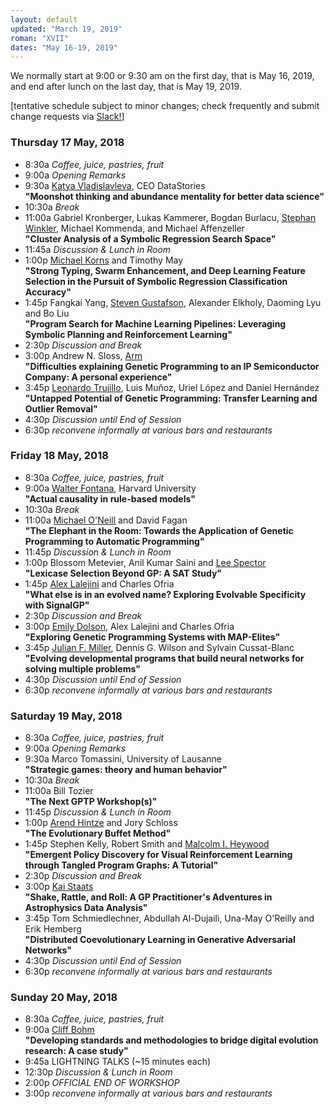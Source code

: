 ```yaml
---
layout: default
updated: "March 19, 2019"
roman: "XVII"
dates: "May 16-19, 2019"
---
```



We normally start at 9:00 or 9:30 am on the first day, that is May 16, 2019,
and end after lunch on the last day, that is May 19, 2019. 


[tentative schedule subject to minor changes; check frequently and submit change requests via [Slack!](https://gptp-workshops.slack.com)]

### Thursday 17 May, 2018
- 8:30a _Coffee, juice, pastries, fruit_
- 9:00a _Opening Remarks_
- 9:30a [Katya Vladislavleva](https://datastories.com/about), CEO DataStories  
**"Moonshot thinking and abundance mentality for better data science"**
- 10:30a _Break_
- 11:00a Gabriel Kronberger, Lukas Kammerer, Bogdan Burlacu, [Stephan Winkler](https://heal.heuristiclab.com/team/winkler), Michael Kommenda, and Michael Affenzeller  
**"Cluster Analysis of a Symbolic Regression Search Space"**
- 11:45a _Discussion & Lunch in Room_
- 1:00p [Michael Korns](http://www.korns.com) and Timothy May  
**"Strong Typing, Swarm Enhancement, and Deep Learning Feature Selection in the Pursuit of Symbolic Regression Classification Accuracy"**
- 1:45p Fangkai Yang, [Steven Gustafson](https://www.maana.io/blog/steven-gustafson), Alexander Elkholy, Daoming Lyu and Bo Liu  
**"Program Search for Machine Learning Pipelines: Leveraging Symbolic Planning and Reinforcement Learning"**
- 2:30p _Discussion and Break_
- 3:00p Andrew N. Sloss, [Arm](https://www.arm.com)  
**"Difficulties explaining Genetic Programming to an IP Semiconductor Company: A personal experience"**
- 3:45p [Leonardo Trujillo](http://www.tree-lab.org/index.php/people-2/reserachers/46-leonardo-trujillo), Luis Muñoz, Uriel López and Daniel Hernández  
**"Untapped Potential of Genetic Programming: Transfer Learning and Outlier Removal"**
- 4:30p _Discussion until End of Session_
- 6:30p _reconvene informally at various bars and restaurants_

### Friday 18 May, 2018
- 8:30a _Coffee, juice, pastries, fruit_
- 9:00a [Walter Fontana](https://fontana.hms.harvard.edu), Harvard University  
**"Actual causality in rule-based models"**
- 10:30a _Break_
- 11:00a [Michael O'Neill](http://ncra.ucd.ie) and David Fagan  
**"The Elephant in the Room: Towards the Application of Genetic Programming to Automatic Programming"**
- 11:45p _Discussion & Lunch in Room_
- 1:00p Blossom Metevier, Anil Kumar Saini and [Lee Spector](http://faculty.hampshire.edu/lspector)  
**"Lexicase Selection Beyond GP: A SAT Study"**
- 1:45p [Alex Lalejini](http://lalejini.com) and Charles Ofria  
**"What else is in an evolved name? Exploring Evolvable Specificity with SignalGP"**
- 2:30p _Discussion and Break_
- 3:00p [Emily Dolson](http://cse.msu.edu/~dolsonem), Alex Lalejini and Charles Ofria  
**"Exploring Genetic Programming Systems with MAP-Elites"**
- 3:45p [Julian F. Miller](https://www.york.ac.uk/electronic-engineering/staff/julian_miller), Dennis G. Wilson and Sylvain Cussat-Blanc  
**"Evolving developmental programs that build neural networks for solving multiple problems"**
- 4:30p _Discussion until End of Session_
- 6:30p _reconvene informally at various bars and restaurants_


### Saturday 19 May, 2018
- 8:30a _Coffee, juice, pastries, fruit_
- 9:00a _Opening Remarks_
- 9:30a Marco Tomassini, University of Lausanne  
**"Strategic games: theory and human behavior"**
- 10:30a _Break_
- 11:00a Bill Tozier  
**"The Next GPTP Workshop(s)"**
- 11:45p _Discussion & Lunch in Room_
- 1:00p [Arend Hintze](http://hintzelab.msu.edu) and Jory Schloss  
**"The Evolutionary Buffet Method"**
- 1:45p Stephen Kelly, Robert Smith and [Malcolm I. Heywood](https://web.cs.dal.ca/~mheywood)  
**"Emergent Policy Discovery for Visual Reinforcement Learning through Tangled Program Graphs: A Tutorial"**
- 2:30p _Discussion and Break_
- 3:00p [Kai Staats](https://www.kaistaats.com)  
**"Shake, Rattle, and Roll: A GP Practitioner's Adventures in Astrophysics Data Analysis"**
- 3:45p Tom Schmiedlechner, Abdullah Al-Dujaili, Una-May O'Reilly and Erik Hemberg  
**"Distributed Coevolutionary Learning in Generative Adversarial Networks"**
- 4:30p _Discussion until End of Session_
- 6:30p _reconvene informally at various bars and restaurants_

### Sunday 20 May, 2018
- 8:30a _Coffee, juice, pastries, fruit_
- 9:00a [Cliff Bohm](https://cliffbohm.weebly.com)  
**"Developing standards and methodologies to bridge digital evolution research: A case study"**
- 9:45a LIGHTNING TALKS (~15 minutes each)
- 12:30p _Discussion & Lunch in Room_
- 2:00p *OFFICIAL END OF WORKSHOP*
- 3:00p _reconvene informally at various bars and restaurants_
